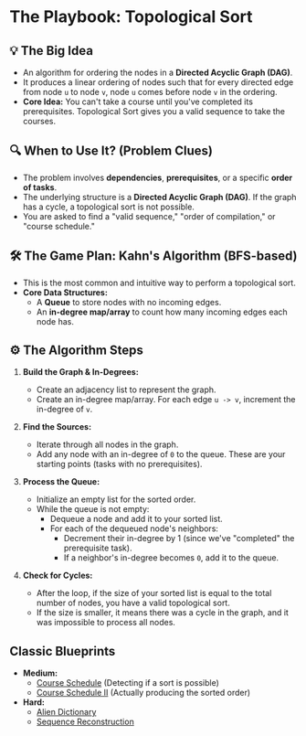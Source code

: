 

# The Playbook: Topological Sort

## 💡 The Big Idea
- An algorithm for ordering the nodes in a **Directed Acyclic Graph (DAG)**.
- It produces a linear ordering of nodes such that for every directed edge from node `u` to node `v`, node `u` comes before node `v` in the ordering.
- **Core Idea:** You can't take a course until you've completed its prerequisites. Topological Sort gives you a valid sequence to take the courses.

## 🔍 When to Use It? (Problem Clues)
- The problem involves **dependencies**, **prerequisites**, or a specific **order of tasks**.
- The underlying structure is a **Directed Acyclic Graph (DAG)**. If the graph has a cycle, a topological sort is not possible.
- You are asked to find a "valid sequence," "order of compilation," or "course schedule."

## 🛠️ The Game Plan: Kahn's Algorithm (BFS-based)
- This is the most common and intuitive way to perform a topological sort.
- **Core Data Structures:**
  - A **Queue** to store nodes with no incoming edges.
  - An **in-degree map/array** to count how many incoming edges each node has.

## ⚙️ The Algorithm Steps
1.  **Build the Graph & In-Degrees:**
    - Create an adjacency list to represent the graph.
    - Create an in-degree map/array. For each edge `u -> v`, increment the in-degree of `v`.

2.  **Find the Sources:**
    - Iterate through all nodes in the graph.
    - Add any node with an in-degree of `0` to the queue. These are your starting points (tasks with no prerequisites).

3.  **Process the Queue:**
    - Initialize an empty list for the sorted order.
    - While the queue is not empty:
      - Dequeue a node and add it to your sorted list.
      - For each of the dequeued node's neighbors:
        - Decrement their in-degree by 1 (since we've "completed" the prerequisite task).
        - If a neighbor's in-degree becomes `0`, add it to the queue.

4.  **Check for Cycles:**
    - After the loop, if the size of your sorted list is equal to the total number of nodes, you have a valid topological sort.
    - If the size is smaller, it means there was a cycle in the graph, and it was impossible to process all nodes.

## Classic Blueprints
- **Medium:**
  - [Course Schedule](https://leetcode.com/problems/course-schedule/) (Detecting if a sort is possible)
  - [Course Schedule II](https://leetcode.com/problems/course-schedule-ii/) (Actually producing the sorted order)
- **Hard:**
  - [Alien Dictionary](https://leetcode.com/problems/alien-dictionary/)
  - [Sequence Reconstruction](https://leetcode.com/problems/sequence-reconstruction/)
